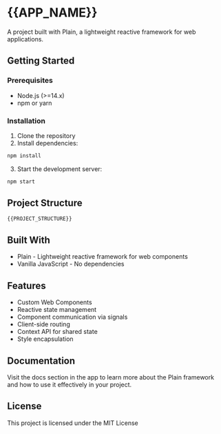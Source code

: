 # {{APP_NAME}}

A project built with Plain, a lightweight reactive framework for web applications.

## Getting Started

### Prerequisites

- Node.js (>=14.x)
- npm or yarn

### Installation

1. Clone the repository
2. Install dependencies:

```bash
npm install
```

3. Start the development server:

```bash
npm start
```

## Project Structure

```
{{PROJECT_STRUCTURE}}
```

## Built With

- Plain - Lightweight reactive framework for web components
- Vanilla JavaScript - No dependencies

## Features

- Custom Web Components
- Reactive state management
- Component communication via signals
- Client-side routing
- Context API for shared state
- Style encapsulation

## Documentation

Visit the docs section in the app to learn more about the Plain framework and how to use it effectively in your project.

## License

This project is licensed under the MIT License 